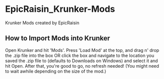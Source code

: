 # EpicRaisin_Krunker-Mods
Krunker Mods created by EpicRaisin

## How to Import Mods into Krunker
Open Krunker and hit 'Mods'. Press 'Load Mod' at the top, and drag n' drop the .zip file into the box OR click the box and navigate to the location you saved the .zip file to (defaults to Downloads on Windows) and select it and hit Open. After that, you're good to go, no refresh needed! (You might need to wait awhile depending on the size of the mod.)
